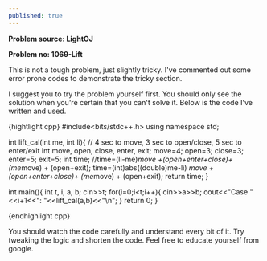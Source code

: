 ```yaml
---
published: true
---
```

**Problem source: LightOJ**

**Problem no: 1069-Lift**

This is not a tough problem, just slightly tricky. I've commented out some error prone codes to demonstrate the tricky section.

I suggest you to try the problem yourself first. You should only see the solution when you're certain that you can't solve it. Below is the code I've written and used.

{hightlight cpp}
#include<bits/stdc++.h>
using namespace std;

int lift_cal(int me, int li){
  // 4 sec to move, 3 sec to open/close, 5 sec to enter/exit
  int move, open, close, enter, exit;
  move=4; open=3; close=3; enter=5; exit=5;
  int time;
  //time=(li-me)*move +(open+enter+close)+ (me*move) + (open+exit);
  time=(int)abs((double)me-li) *move +(open+enter+close)+ (me*move) + (open+exit);
  return time;
}

int main(){
  int t, i, a, b;
  cin>>t;
  for(i=0;i<t;i++){
    cin>>a>>b;
    cout<<"Case "<<i+1<<": "<<lift_cal(a,b)<<"\n";
  }
  return 0;
}

{endhighlight cpp}

You should watch the code carefully and understand every bit of it. Try tweaking the logic and shorten the code. Feel free to educate yourself from google.
